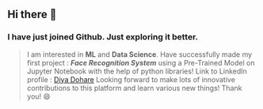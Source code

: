 ## Hi there 👋

<!--
**DD102K/DD102K** is a ✨ _special_ ✨ repository because its `README.md` (this file) appears on your GitHub profile.

Here are some ideas to get you started:

- 🔭 I’m currently working on ...
- 🌱 I’m currently learning ...
- 👯 I’m looking to collaborate on ...
- 🤔 I’m looking for help with ...
- 💬 Ask me about ...
- 📫 How to reach me: ...
- 😄 Pronouns: ...
- ⚡ Fun fact: ...
-->
### I have just joined Github. Just exploring it better. 
>I am interested in **ML** and **Data Science**. 
>Have successfully made my first project : ***Face Recognition System*** using a Pre-Trained Model on Jupyter Notebook with the help of python libraries!
Link to LinkedIn profile :
[Diya Dohare](https://www.linkedin.com/in/diya-dohare-b0ab41174/)
Looking forward to make lots of innovative contributions to this platform and learn various new things! Thank you! :smile:
